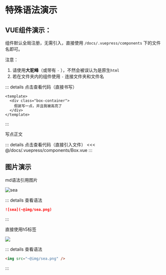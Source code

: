 # 特殊语法演示

## VUE组件演示：

组件默认全局注册，无需引入，直接使用 `/docs/.vuepress/components` 下的文件名即可。

注意：

  1. 请使用**大驼峰**（或带有 `-` ），不然会被误认为是原生`html`
  2. 若在文件夹内的组件使用 `-` 连接文件夹和文件名

<Demo>
  <Box />
</Demo>

::: details 点击查看代码（直接书写）
```vue {3}
<template>
  <div class="box-container">
    假装写一点，并且我被高亮了
  </div>
</template>
```
:::

写点正文

::: details 点击查看代码（直接引入文件）
<<< @/docs/.vuepress/components/Box.vue
:::

## 图片演示

md语法引用图片

![sea](~@img/sea.png)

::: details 查看语法
```md
![sea](~@img/sea.png)
```
:::


直接使用h5标签

<img src="~@img/sea.png"></img>

::: details 查看语法
```html
<img src="~@img/sea.png" />
```
:::